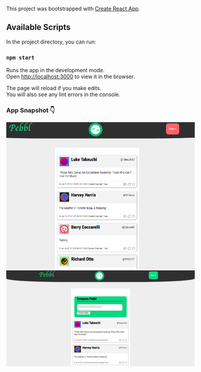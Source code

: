 This project was bootstrapped with [Create React App](https://github.com/facebook/create-react-app).

## Available Scripts

In the project directory, you can run:

### `npm start`

Runs the app in the development mode.<br>
Open [http://localhost:3000](http://localhost:3000) to view it in the browser.

The page will reload if you make edits.<br>
You will also see any lint errors in the console.

### App Snapshot 👇 

!["Screenshot of Robofriends Homepage"](https://github.com/MarcGregi/pebbl/blob/master/Docs/Pebbl%20timeline.png?raw=true)
!["Screenshot of Robofriends Search Functionality"](https://github.com/MarcGregi/pebbl/blob/master/Docs/Pebbl%20home.png?raw=true)

